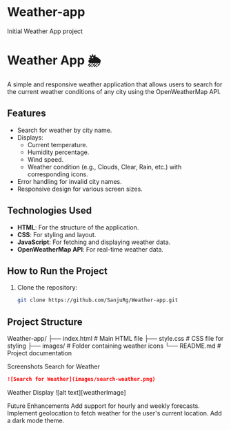 # Weather-app
Initial Weather App project
# Weather App 🌦️

A simple and responsive weather application that allows users to search for the current weather conditions of any city using the OpenWeatherMap API.

## Features
- Search for weather by city name.
- Displays:
  - Current temperature.
  - Humidity percentage.
  - Wind speed.
  - Weather condition (e.g., Clouds, Clear, Rain, etc.) with corresponding icons.
- Error handling for invalid city names.
- Responsive design for various screen sizes.

## Technologies Used
- **HTML**: For the structure of the application.
- **CSS**: For styling and layout.
- **JavaScript**: For fetching and displaying weather data.
- **OpenWeatherMap API**: For real-time weather data.

## How to Run the Project
1. Clone the repository:
   ```bash
   git clone https://github.com/SanjuRg/Weather-app.git

## Project Structure
Weather-app/
├── index.html       # Main HTML file
├── style.css        # CSS file for styling
├── images/          # Folder containing weather icons
└── README.md        # Project documentation

Screenshots
Search for Weather
```markdown
![Search for Weather](images/search-weather.png)
```
Weather Display
![alt text][weatherImage]

Future Enhancements
Add support for hourly and weekly forecasts.
Implement geolocation to fetch weather for the user's current location.
Add a dark mode theme.

